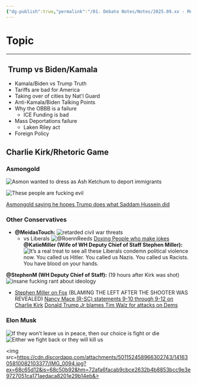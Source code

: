 ```yaml
---
{"dg-publish":true,"permalink":"/01. Debate Notes/Notes/2025.09.xx - Me vs. Anthony (Decay)/","created":"2025-09-12T16:39:03.283-04:00","updated":"2025-09-20T03:02:53.000-04:00"}
---
```


# Topic
---
##  Trump vs Biden/Kamala
- Kamala/Biden vs Trump Truth
- Tariffs are bad for America
- Taking over of cities by Nat'l Guard
- Anti-Kamala/Biden Talking Points
- Why the OBBB is a failure
    - ICE Funding is bad
-  Mass Deportations failure
    - Laken Riley act
- Foreign Policy 

## Charlie Kirk/Rhetoric Game

### Asmongold
![Asmon wanted to dress as Ash Ketchum to deport immigrants](https://x.com/awk20000/status/1884761513036329378)

![These people are fucking evil](https://www.youtube.com/watch?v=DprAK933Fdg)

[Asmongold saying he hopes Trump does what Saddam Hussein did](https://www.reddit.com/r/LivestreamFail/comments/1ma05uf/asmongold_saying_he_hopes_trump_does_what_saddam/)

### Other Conservatives
- **@MeidasTouch:** 
![retarded civil war threats](https://x.com/MeidasTouch/status/1965956115289747631)
    - vs Liberals ![@RoennReeds](https://x.com/RoennReeds/status/1966186388673671345)
[Doxing People who make jokes](https://www.charliesmurderers.com/)
**@KatieMiller (Wife of WH Deputy Chief of Staff Stephen Miller):** 
![It’s a real treat to see all these Liberals condemn political violence now. You called us Hitler. You called us Nazis. You called us Racists. You have blood on your hands.](https://x.com/KatieMiller/status/1965861841877582054)

**@StephenM (WH Deputy Chief of Staff):** (19 hours after Kirk was shot) ![insane fucking rant about ideology](https://x.com/StephenM/status/1966140301044564370)
- [Stephen Miller on Fox](https://x.com/Acyn/status/1966680106073813203) (BLAMING THE LEFT AFTER THE SHOOTER WAS REVEALED)
[Nancy Mace (R-SC) statements 9-10 through 9-12 on Charlie Kirk](https://www.reddit.com/r/Destiny/comments/1nfb6kd/nancy_mace_rsc_statements_910_through_912_on/)
[Donald Trump Jr blames Tim Walz for attacks on Dems](https://x.com/DonaldJTrumpJr/status/1966528876785336358)
### Elon Musk
![If they won’t leave us in peace, then our choice is fight or die](https://media.discordapp.net/attachments/769130131452985344/1416419724262244423/image.png?ex=68c6c72a&is=68c575aa&hm=1ce21693ab48d904a66fc199d04ca5a5bd6b27c9f8ef40033b07f9417b8e3183&=&format=webp&quality=lossless)
![Either we fight back or they will kill us](https://pbs.twimg.com/media/G0tcXVgW8AApbtB?format=jpg&name=medium)

<img src=https://cdn.discordapp.com/attachments/501152458966302743/1416305810082103377/IMG_0094.jpg?ex=68c65d12&is=68c50b92&hm=72afa6facab9cbce2632b4b8853bcc9e3e9727051ca171aedaca8201e29b14eb&>
